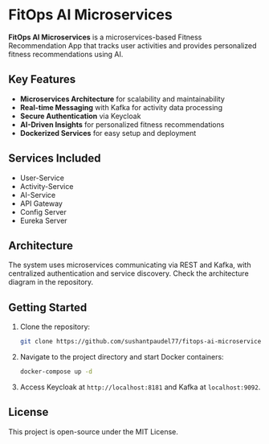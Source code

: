 # FitOps AI Microservices

**FitOps AI Microservices** is a microservices-based Fitness Recommendation App that tracks user activities and provides personalized fitness recommendations using AI.

## Key Features

* **Microservices Architecture** for scalability and maintainability
* **Real-time Messaging** with Kafka for activity data processing
* **Secure Authentication** via Keycloak
* **AI-Driven Insights** for personalized fitness recommendations
* **Dockerized Services** for easy setup and deployment

## Services Included

* User-Service
* Activity-Service
* AI-Service
* API Gateway
* Config Server
* Eureka Server

## Architecture

The system uses microservices communicating via REST and Kafka, with centralized authentication and service discovery. Check the architecture diagram in the repository.

## Getting Started

1. Clone the repository:

   ```bash
   git clone https://github.com/sushantpaudel77/fitops-ai-microservices.git
   ```
2. Navigate to the project directory and start Docker containers:

   ```bash
   docker-compose up -d
   ```
3. Access Keycloak at `http://localhost:8181` and Kafka at `localhost:9092`.

## License

This project is open-source under the MIT License.
